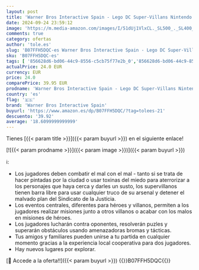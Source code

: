 ```yaml
---
layout: post
title: 'Warner Bros Interactive Spain - Lego DC Super-Villans Nintendo Switch  Edición Estándar'
date: 2024-09-24 23:59:12
image: 'https://m.media-amazon.com/images/I/51dUj1VlxCL._SL500_._SL400_.jpg'
comments: true
category: ofertas
author: 'tole.es'
slug: 'B07FFH5DQC-es Warner Bros Interactive Spain - Lego DC Super-Villans...'
sku: 'B07FFH5DQC-es'
tags: [ '856628d6-bd06-44c9-8556-c5cb75f77e2b_0','856628d6-bd06-44c9-8556-c5cb75f77e2b_3601','856628d6-bd06-44c9-8556-c5cb75f77e2b_3801','856628d6-bd06-44c9-8556-c5cb75f77e2b_401','856628d6-bd06-44c9-8556-c5cb75f77e2b_601','Arborist Merchandising Root','Hardware y juegos para Nintendo Switch','Juegos para Nintendo Switch','Self Service','Special Features Stores','Tienda de Warner Bros Videojuegos','Tienda de consolas y videojuegos infantiles','Videojuegos','Videojuegos en inglés','Videojuegos más esperados','nintendo','warner bros interactive spain','🇪🇸', ]
actualPrice: 24.0 EUR
currency: EUR
price: 24.0
comparePrice: 39.95 EUR
prodname: 'Warner Bros Interactive Spain - Lego DC Super-Villans Nintendo Switch  Edición Estándar'
country: 'es'
flag: '🇪🇸'
brand: 'Warner Bros Interactive Spain'
buyurl: 'https://www.amazon.es/dp/B07FFH5DQC/?tag=tolees-21'
descuento: '39.92'
average: '18.6099999999999'
---
```


Tienes [{{< param title >}}]({{< param buyurl >}}) en el siguiente enlace!

[![{{< param prodname >}}]({{< param image >}})]({{< param buyurl >}})

ℹ️:

- Los jugadores deben combatir el mal con el mal - tanto si se trata de hacer pintadas por la ciudad o usar toxinas del miedo para aterrorizar a los personajes que haya cerca y darles un susto, los supervillanos tienen barra libre para usar cualquier truco de su arsenal y detener el malvado plan del Sindicato de la Justicia.
- Los eventos centrales, diferentes para héroes y villanos, permiten a los jugadores realizar misiones junto a otros villanos o acabar con los malos en misiones de héroes.
- Los jugadores lucharán contra oponentes, resolverán puzles y superarán obstáculos usando amenazadoras bromas y tácticas.
- Tus amigos y familiares pueden unirse a tu partida en cualquier momento gracias a la experiencia local cooperativa para dos jugadores.
- Hay nuevos lugares por explorar.

[🛒 Accede a la oferta!!]({{< param buyurl >}})
{{<world>}}B07FFH5DQC{{</world>}}
